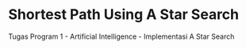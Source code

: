 # Shortest Path Using A Star Search
Tugas Program 1 - Artificial Intelligence - Implementasi A Star Search
